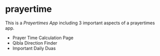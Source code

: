 # prayertime
 
 This is a *Prayertimes App* including 3 important aspects of a prayertimes app.
 
 * Prayer Time Calculation Page
 * Qibla Direction Finder
 * Important Daily Duas
 
